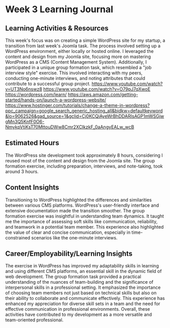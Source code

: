 # Week 3 Learning Journal
## Learning Activities & Resources
This week's focus was on creating a simple WordPress site for my startup, a transition from last week's Joomla task. The process involved setting up a WordPress environment, either locally or hosted online. I leveraged the content and design from my Joomla site, focusing more on mastering WordPress as a CMS (Content Management System). Additionally, I participated in a unique group formation task, which resembled a "job interview style" exercise. This involved interacting with my peers, conducting one-minute interviews, and noting attributes that could contribute to a successful group project. 
https://www.youtube.com/watch?v=UT3No6nswz8
https://www.youtube.com/watch?v=O79pJ7qXwoE
https://wordpress.com/learn/
https://aws.amazon.com/getting-started/hands-on/launch-a-wordpress-website/
https://www.hostinger.com/tutorials/change-a-theme-in-wordpress?ppc_campaign=google_search_generic_hosting_all&bidkw=defaultkeyword&lo=9062526&gad_source=1&gclid=Cj0KCQiAyeWrBhDDARIsAGP1mWSGjwgMn3Q5KnfF0O6-NmykpVtiKsT70MttouDWw8Cmr2XCIkzkF_0aAngyEALw_wcB
## Estimated Hours
The WordPress site development took approximately 8 hours, considering I reused most of the content and design from the Joomla site. The group formation exercise, including preparation, interviews, and note-taking, took around 3 hours.
## Content Insights
Transitioning to WordPress highlighted the differences and similarities between various CMS platforms. WordPress's user-friendly interface and extensive documentation made the transition smoother. The group formation exercise was insightful in understanding team dynamics. It taught me the importance of assessing soft skills like communication, reliability, and teamwork in a potential team member. This experience also highlighted the value of clear and concise communication, especially in time-constrained scenarios like the one-minute interviews.
## Career/Employability/Learning Insights 
The exercise in WordPress has improved my adaptability skills in learning and using different CMS platforms, an essential skill in the dynamic field of web development. The group formation task provided a practical understanding of the nuances of team-building and the significance of interpersonal skills in a professional setting. It emphasized the importance of choosing team members not just based on technical skills but also on their ability to collaborate and communicate effectively. This experience has enhanced my appreciation for diverse skill sets in a team and the need for effective communication in professional environments. Overall, these activities have contributed to my development as a more versatile and team-oriented professional.